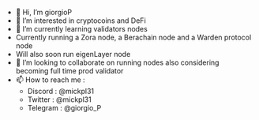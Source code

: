 - 👋 Hi, I’m giorgioP
- 👀 I’m interested in cryptocoins and DeFi
- 🌱 I’m currently learning validators nodes
-   Currently running a Zora node, a Berachain node and a Warden protocol node
-   Will also soon run eigenLayer node
- 💞️ I’m looking to collaborate on running nodes also considering becoming full time prod validator
- 📫 How to reach me :
  * Discord : @mickpl31
  * Twitter : @mickpl31
  * Telegram : @giorgio_P

